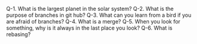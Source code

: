 Q-1. What is the largest planet in the solar system?
Q-2. What is the purpose of branches in git hub?
Q-3. What can you learn from a bird if you are afraid of branches?
Q-4. What is a merge?
Q-5. When you look for something, why is it always in the last place you look?
Q-6. What is rebasing?
